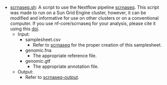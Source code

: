 - [scrnaseq.sh](scrnaseq.sh): A script to use the Nextflow pipeline [scrnaseq](https://nf-co.re/scrnaseq/). This script was made to run on a Sun Grid Engine cluster, however, it can be modified and informative for use on other clusters or on a conventional computer. If you use nf-core/scrnaseq for your analysis, please cite it using this [doi](https://doi.org/10.5281/zenodo.3568187).
    - Input:
        - samplesheet.csv
            - Refer to [scrnaseq](https://nf-co.re/scrnaseq/) for the proper creation of this samplesheet.
        - genomic.fna
            - The appropriate reference file.
        - genomic.gtf
            - The appropriate annotation file.
    - Output:
        - Refer to [scrnaseq-output](https://nf-co.re/scrnaseq/2.4.0/docs/output/).